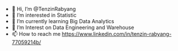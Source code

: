 - 👋 Hi, I’m @TenzinRabyang
- 👀 I’m interested in Statistic 
- 🌱 I’m currently learning Big Data Analytics
- 💞️ I’m Interest on Data Engineering and Warehouse
- 📫 How to reach me https://www.linkedin.com/in/tenzin-rabyang-77059214b/

<!---
This is my github profile, where I will be uploading all of project that I have done individually and group as well.
--->

